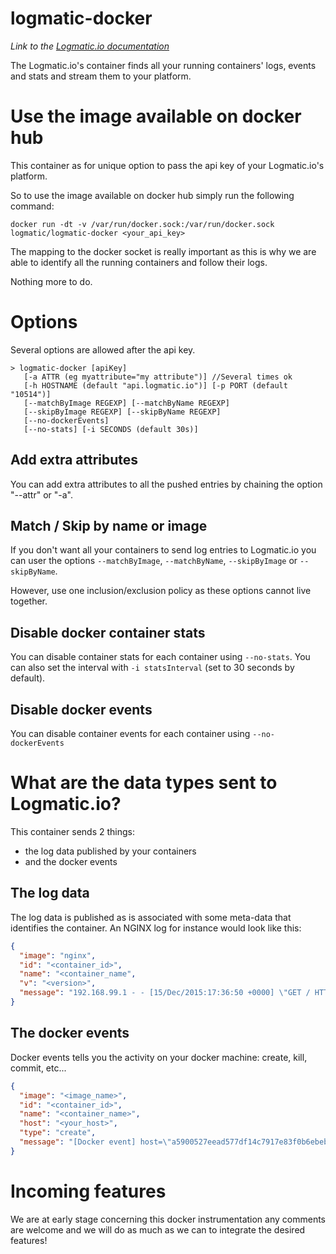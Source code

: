# logmatic-docker
*Link to the [Logmatic.io documentation](http://doc.logmatic.io/docs/docker)*

The Logmatic.io's container finds all your running containers' logs, events and stats and stream them to your platform.

# Use the image available on docker hub

This container as for unique option to pass the api key of your Logmatic.io's platform.

So to use the image available on docker hub simply run the following command:

```
docker run -dt -v /var/run/docker.sock:/var/run/docker.sock logmatic/logmatic-docker <your_api_key>
```

The mapping to the docker socket is really important as this is why we are able to identify all the running containers and follow their logs.

Nothing more to do.

# Options

Several options are allowed after the api key.

```
> logmatic-docker [apiKey]
   [-a ATTR (eg myattribute="my attribute")] //Several times ok
   [-h HOSTNAME (default "api.logmatic.io")] [-p PORT (default "10514")]
   [--matchByImage REGEXP] [--matchByName REGEXP]
   [--skipByImage REGEXP] [--skipByName REGEXP]
   [--no-dockerEvents]
   [--no-stats] [-i SECONDS (default 30s)]
```


## Add extra attributes

You can add extra attributes to all the pushed entries by chaining the option "--attr" or "-a".

## Match / Skip by name or image

If you don't want all your containers to send log entries to Logmatic.io you can user the options `--matchByImage`, `--matchByName`, `--skipByImage` or `--skipByName`.

However, use one inclusion/exclusion policy as these options cannot live together.


## Disable docker container stats

You can disable container stats for each container using `--no-stats`. You can also set the interval with `-i statsInterval` (set to
30 seconds by default).


## Disable docker events

You can disable container events for each container using `--no-dockerEvents`

# What are the data types sent to Logmatic.io?

This container sends 2 things:

- the log data published by your containers
- and the docker events

## The log data

The log data is published as is associated with some meta-data that identifies the container.
An NGINX log for instance would look like this:

```json
{
  "image": "nginx",
  "id": "<container_id>",
  "name": "<container_name",
  "v": "<version>",
  "message": "192.168.99.1 - - [15/Dec/2015:17:36:50 +0000] \"GET / HTTP/1.1\" 304 0 \"-\" \"Mozilla/5.0 (Macintosh; Intel Mac OS X 10_9_5) AppleWebKit/537.36 (KHTML, like Gecko) Chrome/47.0.2526.80 Safari/537.36\" \"-\""
}
```

## The docker events

Docker events tells you the activity on your docker machine: create, kill, commit, etc...

```json
{
  "image": "<image_name>",
  "id": "<container_id>",
  "name": "<container_name>",
  "host": "<your_host>",
  "type": "create",
  "message": "[Docker event] host=\"a5900527eead577df14c7917e83f0b6ebeb7b3d103e44d0a93a1c05316c6d391\" name=\"boring_hypatia\" event=\"create\""
}
```

# Incoming features

We are at early stage concerning this docker instrumentation any comments are welcome and we will do as much as we can to integrate the desired features!
